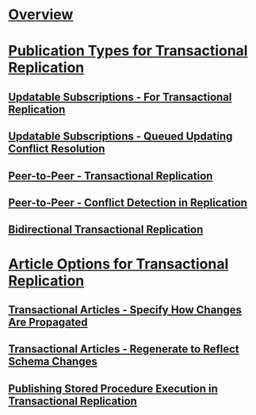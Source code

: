# [Overview](transactional-replication.md)  
# [Publication Types for Transactional Replication](publication-types-for-transactional-replication.md)  
## [Updatable Subscriptions - For Transactional Replication](updatable-subscriptions-for-transactional-replication.md)  
## [Updatable Subscriptions - Queued Updating Conflict Resolution](updatable-subscriptions-queued-updating-conflict-resolution.md)  
## [Peer-to-Peer - Transactional Replication](peer-to-peer-transactional-replication.md)  
## [Peer-to-Peer - Conflict Detection in Replication](peer-to-peer-conflict-detection-in-peer-to-peer-replication.md)  
## [Bidirectional Transactional Replication](bidirectional-transactional-replication.md)  
# [Article Options for Transactional Replication](article-options-for-transactional-replication.md)  
## [Transactional Articles - Specify How Changes Are Propagated](transactional-articles-specify-how-changes-are-propagated.md)  
## [Transactional Articles - Regenerate to Reflect Schema Changes](transactional-articles-regenerate-to-reflect-schema-changes.md)  
## [Publishing Stored Procedure Execution in Transactional Replication](publishing-stored-procedure-execution-in-transactional-replication.md)  
